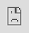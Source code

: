 # Embeddable Chatbot

A React-based chatbot that can be easily embedded into any website using an iframe. Features real-time communication via Socket.IO and responsive design.

## Features

- 🚀 Easy iframe embedding
- 💬 Real-time messaging with Socket.IO
- 📱 Responsive design (20% width/80% height on desktop, 100% on mobile)
- 🎨 Modern UI with typing indicators
- 🔄 Session persistence until page reload
- ⚡ Built with Vite + React + TypeScript

## Quick Start

### Development

1. **Install dependencies:**
   \`\`\`bash
   npm install
   cd server && npm install && cd ..
   \`\`\`

2. **Start the socket server:**
   \`\`\`bash
   cd server
   npm run dev
   \`\`\`

3. **Start the React app:**
   \`\`\`bash
   npm run dev
   \`\`\`

4. **Test embedding:**
   Open `embed-example.html` in your browser to see the chatbot embedded in a sample website.

### Production Deployment

#### Deploy to Vercel

1. **Set environment variables in Vercel:**
   - `PORT`: 3001
   - `VITE_SOCKET_URL`: Your deployed socket server URL
   - `FRONTEND_URL`: Your deployed frontend URL

2. **Deploy:**
   \`\`\`bash
   npm run build
   vercel --prod
   \`\`\`

#### Embedding in Production

Replace the iframe src with your deployed URL:

\`\`\`html
<iframe 
    src="https://your-chatbot.vercel.app" 
    style="position: fixed; bottom: 0; right: 0; width: 100%; height: 100%; border: none; pointer-events: none; z-index: 9999;"
    id="chatbot-iframe">
</iframe>
\`\`\`

## Environment Variables

### Frontend (.env)
\`\`\`
VITE_SOCKET_URL=wss://your-socket-server.com
\`\`\`

### Backend
\`\`\`
PORT=3001
NODE_ENV=production
FRONTEND_URL=https://your-frontend-domain.com
\`\`\`

## Customization

### Styling
Modify `src/App.css` to customize:
- Colors and branding
- Dimensions and positioning
- Animations and transitions

### AI Integration
Replace the simulated responses in `server/server.js` with actual AI integration:

\`\`\`js
const generateAIResponse = async (message) => {
  // Replace with actual AI API call
  const response = await fetch('https://api.openai.com/v1/chat/completions', {
    method: 'POST',
    headers: {
      'Authorization': `Bearer ${process.env.OPENAI_API_KEY}`,
      'Content-Type': 'application/json'
    },
    body: JSON.stringify({
      model: 'gpt-3.5-turbo',
      messages: [{ role: 'user', content: message }]
    })
  })
  
  const data = await response.json()
  return data.choices[0].message.content
}
\`\`\`

## Browser Support

- Chrome 60+
- Firefox 55+
- Safari 12+
- Edge 79+

## License

MIT License - feel free to use in your projects!
